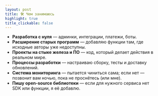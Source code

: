 ```yaml
---
layout: post
title: 🛠️ Чем занимаюсь
highlight: true
title_clickable: false
---
```


* **Разработка с нуля** — админки, интеграции, платежи, боты.
* **Расширение старых программ** — добавляю функции там, где исходные авторы уже недоступны.
* **Проекты на стыке железа и ПО** — код, который делает действия в реальном мире.
* **Процессы разработки** — настраиваю сборку, тесты и доставку обновлений.
* **Система мониторинга** — пытается чиниться сама; если нет — позвонит вам ночью, пока не проснётесь (или мне).
* **Пишу open-source библиотеки** — если для нужного сервиса нет SDK или функции, я её добавлю.
